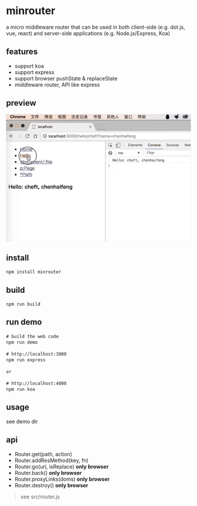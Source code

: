 # minrouter
a micro middleware router that can be used in both client-side (e.g. dot.js, vue, react) and server-side applications (e.g. Node.js/Express, Koa)

## features
* support koa
* support express
* support browser pushState & replaceState 
* middleware router, API like express

## preview
![preview](preview.gif)

## install

    npm install minrouter

## build
    
    npm run build

## run demo

```shell
# build the web code
npm run demo 

# http://localhost:3000
npm run express

or

# http://localhost:4000
npm run koa
 ```   

## usage
see demo dir

## api
* Router.get(path, action)
* Router.addResMethod(key, fn)
* Router.go(uri, isReplace) __only browser__
* Router.back() __only browser__
* Router.proxyLinks(doms) __only browser__
* Router.destroy() __only browser__

> see src/router.js
